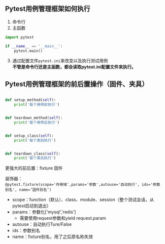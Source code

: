 ## Pytest用例管理框架如何执行

1. 命令行
2. 主函数

```python
import pytest

if __name__ == '__main__':
    pytest.main()
```

3. 通过配置文件`pytest.ini`来改变以及执行测试用例  
   **不管是命令行还是主函数，都会读取pytest.ini配置文件来执行。**

## Pytest用例管理框架的前后置操作（固件、夹具）

```python

def setup_method(self):
    print('每个用例前执行')


def teardown_method(self):
    print('每个用例后执行')


def setup_class(self):
    print('每个类前执行')


def teardown_class(self):
    print('每个类后执行')
```

更强大的前后置：fixture 固件

装饰器：  
`@pytest.fixture(scope='作用域',params='参数',autouse='自动执行', ids='参数别名', name=’固件别名‘)`

+ scope：function（默认）、class、module、session（整个测试会话，从pytest启动到退出）
+ params：参数化['mysql','redis']
  + 需要使用request参数和yield request.param
+ autouse：自动执行Ture/False
+ ids：参数别名
+ name：fixture别名，用了之后原名称失效 


